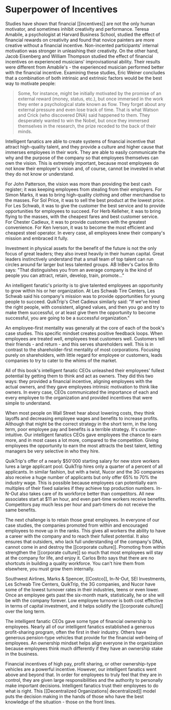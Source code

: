 # Superpower of Incentives
Studies have shown that financial [[incentives]] are not the only human motivator, and sometimes inhibit creativity and performance. Teresa Amabile, a psychologist at Harvard Business School, studied the effect of financial rewards on creativity and found that novice painters are more creative without a financial incentive. Non-incented participants' internal motivation was stronger in unleashing their creativity. On the other hand, Jacob Eisenberg and William Thompson studied the effect of financial incentives on experienced musicians' improvisational ability. Their results were different from Amabile's - the experienced musician performed better with the financial incentive. Examining these studies, Eric Weiner concludes that a combination of both intrinsic and extrinsic factors would be the best way to motivate people: 

> Some, for instance, might be initially motivated by the promise of an external reward (money, status, etc.), but once immersed in the work they enter a psychological state known as flow. They forget about any external pressure and even lose track of time. That is what Watson and Crick (who discovered DNA) said happened to them. They desperately wanted to win the Nobel, but once they immersed themselves in the research, the prize receded to the back of their minds. 

Intelligent fanatics are able to create systems of financial incentive that attract high-quality talent, and they provide a culture and higher cause that immerses employees in their work. They are able to easily communicate the why and the purpose of the company so that employees themselves can own the vision. This is extremely important, because most employees do not know their employer's vision and, of course, cannot be invested in what they do not know or understand.

For John Patterson, the vision was more than providing the best cash register; it was keeping employees from stealing from their employers. For Simon Marks, it was to bring high-quality clothing and other merchandise to the masses. For Sol Price, it was to sell the best product at the lowest price. For Les Schwab, it was to give the customer the best service and to provide opportunities for employees to succeed. For Herb Kelleher, it was to bring flying to the masses, with the cheapest fares and best customer service. For Chester Cadieux, it was to provide customers with the greatest convenience. For Ken Iverson, it was to become the most efficient and cheapest steel operator. In every case, all employees knew their company's mission and embraced it fully.

Investment in physical assets for the benefit of the future is not the only focus of great leaders; they also invest heavily in their human capital. Great leaders instinctively understand that a small team of top talent can run circles around far larger but less talented groups. AB InBev's Carlos Brito says: "That distinguishes you from an average company is the kind of people you can attract, retain, develop, train, promote..."

An intelligent fanatic's priority is to give talented employees an opportunity to grow within his or her organization. At Les Schwab Tire Centers, Les Schwab said his company's mission was to provide opportunities for young people to succeed. QuikTrip's Chet Cadieux similarly said: "If we've hired the right people, with consistent, aligned values, and then you go and try to make them successful, or at least give them the opportunity to become successful, you are going to be a successful organization."

An employee-first mentality was generally at the core of each of the book's case studies. This specific mindset creates positive feedback loops. When employees are treated well, employees treat customers well. Customers tell their friends - and return - and this serves shareholders well. This is in contrast to the shareholder-first mentality of most corporations. Focusing purely on shareholders, with little regard for employee or customers, leads companies to try to cater to the whims of the market.

All of this book's intelligent fanatic CEOs unleashed their employees' fullest potential by getting them to think and act as owners.  They did this two ways: they provided a financial incentive, aligning employees with the actual owners, and they gave employees intrinsic motivation to think like owners. In every case, CEOs communicated the importance of each and every employee to the organization and provided incentives that were simple to understand. 

When most people on Wall Street hear about lowering costs, they think layoffs and decreasing employee wages and benefits to increase profits. Although that might be the correct strategy in the short term, in the long term, poor employee pay and benefits is a terrible strategy. It's counter-intuitive. Our intelligent fanatics CEOs gave employees the chance to earn more, and in most cases a lot more, compared to the competition. Giving employees the opportunity to earn the most attracts the best talent, letting managers be very selective in who they hire. 

QuikTrip's offer of a nearly $50'000 starting salary for new store workers lures a large applicant pool. QuikTrip hires only a quarter of a percent of all applicants. In similar fashion, but with a twist, Nucor and the 3G companies also receive a huge number of applicants but only offer 65% to 70% the industry wage.  This is possible because employees can potentially earn multiples of their fixed salaries if they achieve top production numbers. In-N-Out also takes care of its workforce better than competitors. All new associates start at $11 an hour, and even part-time workers receive benefits. Competitors pay much less per hour and part-timers do not receive the same benefits. 

The next challenge is to retain those great employees. In everyone of our case studies, the companies promoted from within and encouraged employees to move up in the ranks. This gives all workers the ability to have a career with the company and to reach their fullest potential. It also ensures that outsiders, who lack full understanding of the company's DNA, cannot come in and destroy the [[corporate culture]]. Promoting from within strengthen the [[corporate culture]] so much that most employees will stay at the company for life, and enjoy it. Carlos Brito says that there are no shortcuts in building a quality workforce. You can't hire them from elsewhere, you must grow them internally.

Southwest Airlines, Marks & Spencer, [[Costco]], In-N-Out, SEI Investments, Les Schwab Tire Centers, QuikTrip, the 3G companies, and Nucor have some of the lowest turnover rates in their industries, teens or even lower. Once an employee gets past the six-month mark, statistically, he or she will be with the company forever. Low employee turnover is both cost effective in terms of capital investment, and it helps solidify the [[corporate culture]] over the long term.

The intelligent fanatic CEOs gave some type of financial ownership to employees. Nearly all of our intelligent fanatics established a generous profit-sharing program, often the first in their industry. Others have generous pension-type vehicles that provide for the financial well-being of employees. An ownership mindset helps align everyone in the organization because employees think much differently if they have an ownership stake in the business. 

Financial incentives of high pay, profit sharing, or other ownership-type vehicles are a powerful incentive. However, our intelligent fanatics went above and beyond that. In order for employees to truly feel that they are in control, they are given large responsibilities and the authority to personally make important decisions. Intelligent fanatics trust their employees to do what is right. This [[Decentralized Organizations| decentralized]] model puts the decision making in the hands of those who have the best knowledge of the situation - those on the front lines.

